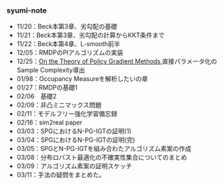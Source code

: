 ### syumi-note

* 11/20：Beck本第3章、劣勾配の基礎
* 11/21：Beck本第3章、劣勾配の計算からKKT条件まで
* 11/22：Beck本第4章、L-smooth前半
* 12/05：RMDPのPIアルゴリズムの実装
* 12/25：[On the Theory of Policy Gradient Methods](https://arxiv.org/abs/1908.00261),直接パラメータ化のSample Complexity導出
* 01/98：Occupancy Measureを解析したいの章
* 01/27：RMDPの基礎1
* 02/06　基礎2
* 02/09：非凸ミニマックス問題
* 02/11：モデルフリー強化学習備忘録
* 02/16：sim2real paper
* 03/03：SPGにおけるN-PG-IGTの証明(1)
* 03/04：SPGにおけるN-PG-IGTの証明(完)
* 03/05：SPGとN-PG-IGTを組み合わたアルゴリズム素案の作成
* 03/08：分布ロバスト最適化の不確実性集合についてのまとめ
* 03/09：アルゴリズム素案の証明スケッチ
* 03/11：手法の疑問をまとめた。
  
